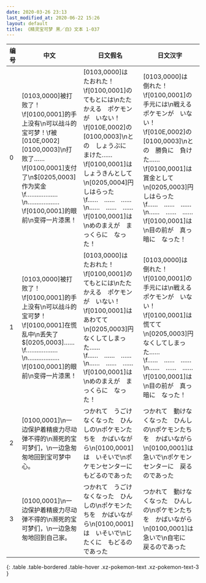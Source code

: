 ```yaml
---
date: 2020-03-26 23:13
last_modified_at: 2020-06-22 15:26
layout: default
title: 《精灵宝可梦 黑／白》文本 1-037
---
```

| 编号 | 中文 | 日文假名 | 日文汉字 |
| ---- | ---- | ---- | --- |
| 0 | [0103,0000]被打败了！\f[0100,0001]的手上没有\n可以战斗的宝可梦！\f被[010E,0002][0100,0003]\n打败了……\f[0100,0001]支付了\n$[0205,0003]作为奖金\f………………\n………………\f[0100,0001]的眼前\n变得一片漆黑！ | [0103,0000]は　たおれた！\f[0100,0001]の　てもとには\nたたかえる　ポケモンが　いない！\f[010E,0002]の　[0100,0003]\nとの　しょうぶに　まけた……\f[0100,0001]は　しょうきんとして\n[0205,0004]円　しはらった\f……　……　……\n……　……　……\f[0100,0001]は\nめのまえが　まっくらに　なった！ | [0103,0000]は　倒れた！\f[0100,0001]の　手元には\n戦える　ポケモンが　いない！\f[010E,0002]の　[0100,0003]\nとの　勝負に　負けた……\f[0100,0001]は　賞金として\n[0205,0003]円　しはらった\f……　……　……\n……　……　……\f[0100,0001]は\n目の前が　真っ暗に　なった！ |
| 1 | [0103,0000]被打败了！\f[0100,0001]的手上没有\n可以战斗的宝可梦！\f[0100,0001]在慌乱中\n丢失了$[0205,0003]……\f………………\n………………\f[0100,0001]的眼前\n变得一片漆黑！ | [0103,0000]は　たおれた！\f[0100,0001]の　てもとには\nたたかえる　ポケモンが　いない！\f[0100,0001]は　あわてて\n[0205,0003]円　なくしてしまった……\f……　……　……\n……　……　……\f[0100,0001]は\nめのまえが　まっくらに　なった！ | [0103,0000]は　倒れた！\f[0100,0001]の　手元には\n戦える　ポケモンが　いない！\f[0100,0001]は　慌てて\n[0205,0003]円　なくしてしまった……\f……　……　……\n……　……　……\f[0100,0001]は\n目の前が　真っ暗に　なった！ |
| 2 | [0100,0001]\n一边保护着精疲力尽动弹不得的\n濒死的宝可梦们，\n一边急匆匆地回到宝可梦中心。 | つかれて　うごけなくなった　ひんしの\nポケモンたちを　かばいながら\n[0100,0001]は　いそいで\nポケモンセンターに　もどるのであった | つかれて　動けなくなった　ひんしの\nポケモンたちを　かばいながら\n[0100,0001]は　急いで\nポケモンセンターに　戻るのであった |
| 3 | [0100,0001]\n一边保护着精疲力尽动弹不得的\n濒死的宝可梦们，\n一边急匆匆地回到自己家。 | つかれて　うごけなくなった　ひんしの\nポケモンたちを　かばいながら\n[0100,0001]は　いそいで\nじたくに　もどるのであった | つかれて　動けなくなった　ひんしの\nポケモンたちを　かばいながら\n[0100,0001]は　急いで\n自宅に　戻るのであった |
{: .table .table-bordered .table-hover .xz-pokemon-text .xz-pokemon-text-3 }